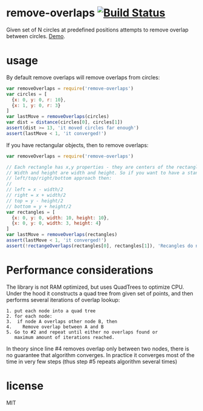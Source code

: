 # remove-overlaps [![Build Status](https://travis-ci.org/anvaka/remove-overlaps.svg?branch=master)](https://travis-ci.org/anvaka/remove-overlaps)

Given set of N circles at predefined positions attempts to remove overlap between circles.
[Demo](https://anvaka.github.io/remove-overlaps/demo/).

# usage

By default remove overlaps will remove overlaps from circles:

``` js
var removeOverlaps = require('remove-overlaps')
var circles = [
  {x: 0, y: 0, r: 10},
  {x: 1, y: 0, r: 3}
]
var lastMove = removeOverlaps(circles)
var dist = distance(circles[0], circles[1])
assert(dist >= 13, 'it moved circles far enough')
assert(lastMove < 1, 'it converged!')
```

If you have rectangular objects, then to remove overlaps:

``` js
var removeOverlaps = require('remove-overlaps')

// Each rectangle has x,y properties - they are centers of the rectangles
// Width and height are width and height. So if you want to have a standard
// left/top/right/bottom approach then:
//
// left = x - width/2
// right = x + width/2
// top = y - height/2
// bottom = y + height/2
var rectangles = [
  {x: 0, y: 0, width: 10, height: 10},
  {x: 0, y: 0, width: 3, height: 4}
]
var lastMove = removeOverlaps(rectangles)
assert(lastMove < 1, 'it converged!')
assert(!rectangeOverlaps(rectangles[0], rectangles[1]), 'Recangles do not overlap anymore')
```

# Performance considerations

The library is not RAM optimized, but uses QuadTrees to optimize CPU. Under the
hood it constructs a quad tree from given set of points, and then performs several
iterations of overlap lookup:

```
1. put each node into a quad tree
2. for each node:
3.  if node A overlaps other node B, then
4.    Remove overlap between A and B
5. Go to #2 and repeat until either no overlaps found or
   maximum amount of iterations reached.
```

In theory since line #4 removes overlap only between two nodes, there is no
guarantee that algorithm converges. In practice it converges most of the time
in very few steps (thus step #5 repeats algorithm several times)

# license

MIT
